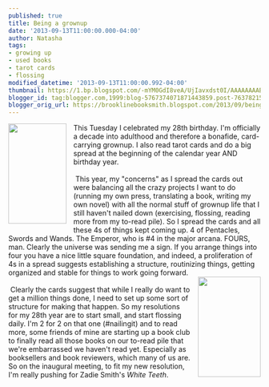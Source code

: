 ```yaml
---
published: true
title: Being a grownup
date: '2013-09-13T11:00:00.000-04:00'
author: Natasha
tags:
- growing up
- used books
- tarot cards
- flossing
modified_datetime: '2013-09-13T11:00:00.992-04:00'
thumbnail: https://1.bp.blogspot.com/-mYM0GdI8veA/UjIavxdst0I/AAAAAAAABY0/s0GlJMdqCXc/s72-c/emperor.jpg
blogger_id: tag:blogger.com,1999:blog-5767374071871443859.post-7637821535270476672
blogger_orig_url: https://brooklinebooksmith.blogspot.com/2013/09/being-grownup.html
---
```


<div class="separator" style="clear: both; text-align: center;"><a href="https://1.bp.blogspot.com/-mYM0GdI8veA/UjIavxdst0I/AAAAAAAABY0/s0GlJMdqCXc/s1600/emperor.jpg" imageanchor="1" style="clear: left; float: left; margin-bottom: 1em; margin-right: 1em;"><img border="0" height="200" src="https://1.bp.blogspot.com/-mYM0GdI8veA/UjIavxdst0I/AAAAAAAABY0/s0GlJMdqCXc/s200/emperor.jpg" width="116" /></a></div>This Tuesday I celebrated my 28th birthday. I'm officially a decade into adulthood and therefore a bonafide, card-carrying grownup. I also read tarot cards and do a big spread at the beginning of the calendar year AND birthday year.<br /><br />&nbsp;This year, my "concerns" as I spread the cards out were balancing all the crazy projects I want to do (running my own press, translating a book, writing my own novel) with all the normal stuff of grownup life that I still haven't nailed down (exercising, flossing, reading more from my to-read pile). So I spread the cards and all these 4s of things kept coming up. 4 of Pentacles, Swords and Wands. The Emperor, who is #4 in the major arcana. FOURS, man. Clearly the universe was sending me a sign. If you arrange things into four you have a nice little square foundation, and indeed, a proliferation of 4s in a spread suggests establishing a structure, routinizing things, getting organized and stable for things to work going forward.<br /><a href="https://4.bp.blogspot.com/-WZZe6kGBp2A/UjIa0D-FEGI/AAAAAAAABY8/oSDxZ1Bm6HA/s1600/white-teeth.jpg" imageanchor="1" style="clear: right; float: right; margin-bottom: 1em; margin-left: 1em;"><img border="0" height="200" src="https://4.bp.blogspot.com/-WZZe6kGBp2A/UjIa0D-FEGI/AAAAAAAABY8/oSDxZ1Bm6HA/s200/white-teeth.jpg" width="125" /></a><br />&nbsp;Clearly the cards suggest that while I really do want to get a million things done, I need to set up some sort of structure for making that happen. So my resolutions for my 28th year are to start small, and start flossing daily. I'm 2 for 2 on that one (#nailingit) and to read more, some friends of mine are starting up a book club to finally read all those books on our to-read pile that we're embarrassed we haven't read yet. Especially as booksellers and book reviewers, which many of us are. So on the inaugural meeting, to fit my new resolution, I'm really pushing for Zadie Smith's <i>White Teeth</i>.